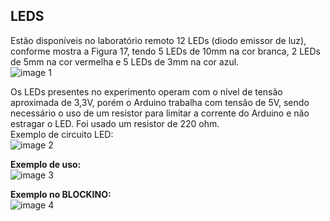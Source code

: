 ## LEDS
Estão disponíveis no laboratório remoto 12 LEDs (diodo emissor de luz), conforme mostra a Figura 17, tendo 5 LEDs de 10mm na cor branca, 2 LEDs de 5mm na cor vermelha e 5 LEDs de 3mm na cor azul.  
![image 1](https://user-images.githubusercontent.com/90244580/185231790-8e23b7b1-383c-4240-9694-55ec85b01047.png)  

Os LEDs presentes no experimento operam com o nível de tensão aproximada de 3,3V, porém o Arduino trabalha com tensão de 5V, sendo necessário o uso de um resistor para limitar a corrente do Arduino e não estragar o LED. Foi usado um resistor de 220 ohm.  
Exemplo de circuito LED:  
![image 2](https://user-images.githubusercontent.com/90244580/185231914-ccbd11c0-378c-46b5-9642-25147ca933e4.png)  

**Exemplo de uso:**  
![image 3](https://user-images.githubusercontent.com/90244580/185231974-9c9f93d4-6656-42b4-80c3-9f95b98340de.png)

**Exemplo no BLOCKINO:**  
![image 4](https://user-images.githubusercontent.com/90244580/185232200-ce402fbe-f589-4b57-bc37-04b10e0af830.png)
